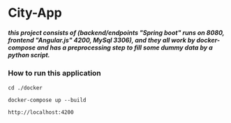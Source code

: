 # City-App


##### this project consists of (backend/endpoints "Spring boot" runs on 8080, frontend "Angular.js" 4200, MySql 3306), and they all work by docker-compose and has a preprocessing step to fill some dummy data by a python script.


### How to run this application 

```
cd ./docker

docker-compose up --build
```

```
http://localhost:4200
```